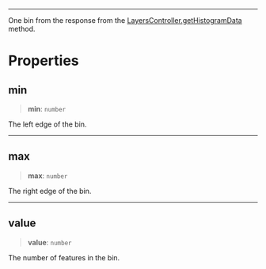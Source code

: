 ***

One bin from the response from the [LayersController.getHistogramData](LayersController.md#gethistogramdata) method.

# Properties

## min

> **min**: `number`

The left edge of the bin.

***

## max

> **max**: `number`

The right edge of the bin.

***

## value

> **value**: `number`

The number of features in the bin.
